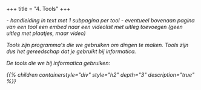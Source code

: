 +++
title = "4. Tools"
+++

<i>
 - handleiding in text met 1 subpagina per tool
  - eventueel bovenaan pagina van een tool een embed naar een videolist met uitleg toevoegen (geen uitleg met plaatjes, maar video)
  

Tools zijn programma's die we gebruiken om dingen te maken. Tools zijn dus het gereedschap dat je gebruikt bij informatica.

<!--more-->

De tools die we bij informatica gebruiken:

{{% children containerstyle="div" style="h2" depth="3" description="true" %}}
